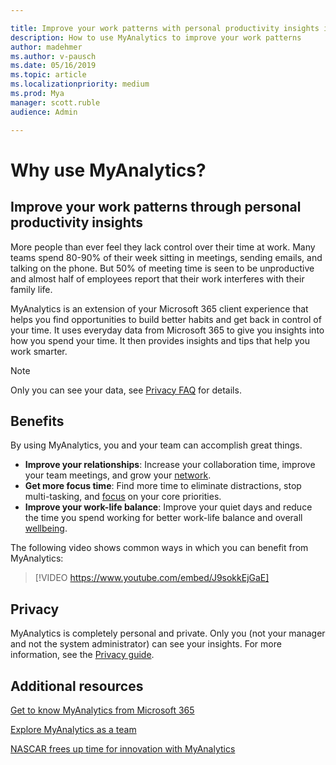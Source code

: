 ```yaml
---

title: Improve your work patterns with personal productivity insights in MyAnalytics
description: How to use MyAnalytics to improve your work patterns
author: madehmer
ms.author: v-pausch
ms.date: 05/16/2019
ms.topic: article
ms.localizationpriority: medium 
ms.prod: Mya
manager: scott.ruble
audience: Admin

---
```


# Why use MyAnalytics?

## Improve your work patterns through personal productivity insights

More people than ever feel they lack control over their time at work. Many teams spend 80-90% of their week sitting in meetings, sending emails, and talking on the phone. But 50% of meeting time is seen to be unproductive and almost half of employees report that their work interferes with their family life.

MyAnalytics is an extension of your Microsoft 365 client experience that helps you find opportunities to build better habits and get back in control of your time. It uses everyday data from Microsoft 365 to give you insights into how you spend your time. It then provides insights and tips that help you work smarter.

> [!Note]
> Only you can see your data, see [Privacy FAQ](../overview/mya-faq.md#privacy) for details.

## Benefits

By using MyAnalytics, you and your team can accomplish great things.

* **Improve your relationships**: Increase your collaboration time, improve your team meetings, and grow your [network](../use/network.md).
* **Get more focus time**: Find more time to eliminate distractions, stop multi-tasking, and [focus](../use/focus.md) on your core priorities.
* **Improve your work-life balance**: Improve your quiet days and reduce the time you spend working for better work-life balance and overall [wellbeing](../use/wellbeing.md).

The following video shows common ways in which you can benefit from MyAnalytics:

> [!VIDEO https://www.youtube.com/embed/J9sokkEjGaE]

<!-- Old link:
[![Getting to know MyAnalytics.](../../images/Video-image-get-to-know-mya.png)](https://www.youtube.com/watch?v=vBij7cqif_Y&feature=youtu.be)
-->

## Privacy

MyAnalytics is completely personal and private. Only you (not your manager and not the system administrator) can see your insights. For more information, see the [Privacy guide](../overview/privacy-guide.md).
 
<!--
# How to obtain MyAnalytics

MyAnalytics is included with Microsoft 365 Enterprise E5 and is also available as an add-on with select plans. [Learn more](https://products.office.com/business/myanalytics-personal-analytics?ms.officeurl=MyAnalytics).
-->

## Additional resources
 
[Get to know MyAnalytics from Microsoft 365](https://sway.com/K5EOvoLYrGUil5H1?ref=Link)

[Explore MyAnalytics as a team](https://onedrive.live.com/view.aspx?resid=C5B2A217083AF909!742822&ithint=file%2cpptx&app=PowerPoint&authkey=!AJZ3zFUBvGHKYj4)

[NASCAR frees up time for innovation with MyAnalytics](https://www.youtube.com/watch?v=mXi6t0YJleo&t=3s)
